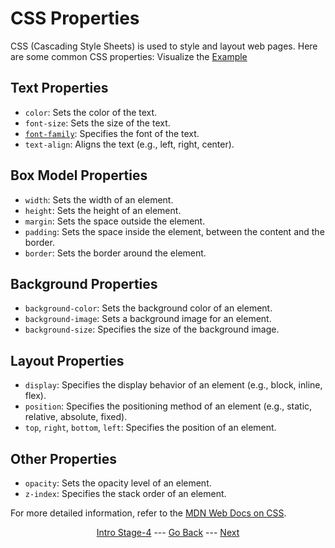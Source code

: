 # CSS Properties

CSS (Cascading Style Sheets) is used to style and layout web pages. Here are some common CSS properties:
Visualize the [Example](/Stage-4/documents/Propieties)

## Text Properties
- `color`: Sets the color of the text.
- `font-size`: Sets the size of the text.
- [`font-family`](font-family.md): Specifies the font of the text.
- `text-align`: Aligns the text (e.g., left, right, center).

## Box Model Properties
- `width`: Sets the width of an element.
- `height`: Sets the height of an element.
- `margin`: Sets the space outside the element.
- `padding`: Sets the space inside the element, between the content and the border.
- `border`: Sets the border around the element.

## Background Properties
- `background-color`: Sets the background color of an element.
- `background-image`: Sets a background image for an element.
- `background-size`: Specifies the size of the background image.

## Layout Properties
- `display`: Specifies the display behavior of an element (e.g., block, inline, flex).
- `position`: Specifies the positioning method of an element (e.g., static, relative, absolute, fixed).
- `top`, `right`, `bottom`, `left`: Specifies the position of an element.

## Other Properties
- `opacity`: Sets the opacity level of an element.
- `z-index`: Specifies the stack order of an element.

For more detailed information, refer to the [MDN Web Docs on CSS](https://developer.mozilla.org/en-US/docs/Web/CSS).

<div align="center">

[Intro Stage-4](/Stage-4/) --- [Go Back](/Stage-4/CSS-Colors.md)  ---  [Next](/Stage-4/CSS-Units.md)

</div>